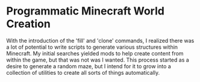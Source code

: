 # Programmatic Minecraft World Creation #

With the introduction of the 'fill' and 'clone' commands, I realized there was a lot of potential to write scripts to generate various structures within Minecraft. My initial searches yielded mods to help create content from within the game, but that was not was I wanted. This process started as a desire to generate a random maze, but I intend for it to grow into a collection of utilities to create all sorts of things automatically.